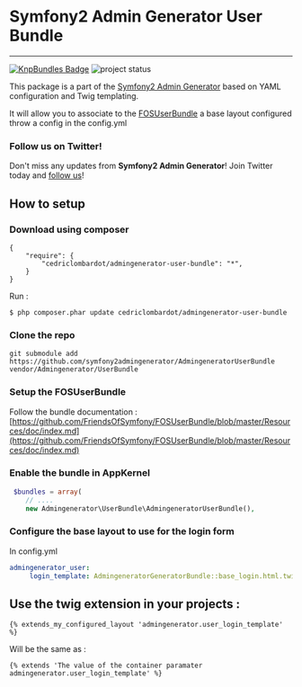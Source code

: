 # Symfony2 Admin Generator User Bundle
---------------------------------------

[![KnpBundles Badge](http://knpbundles.com/symfony2admingenerator/AdmingeneratorGeneratorBundle/badge-short)](http://knpbundles.com/symfony2admingenerator/AdmingeneratorGeneratorBundle)
![project status](http://stillmaintained.com/cedriclombardot/AdmingeneratorUserBundle.png)

This package is a part of the [Symfony2 Admin Generator](https://github.com/symfony2admingenerator/AdmingeneratorGeneratorBundle) based on YAML configuration and Twig templating.

It will allow you to associate to the [FOSUserBundle](https://github.com/FriendsOfSymfony/FOSUserBundle) a base layout configured throw a config in the config.yml

### Follow us on Twitter!

Don't miss any updates from **Symfony2 Admin Generator**! Join Twitter today and [follow us](https://twitter.com/sf2admgen)!

## How to setup

### Download using composer

```
{
    "require": {
        "cedriclombardot/admingenerator-user-bundle": "*",
    }
}
```
Run :
```
$ php composer.phar update cedriclombardot/admingenerator-user-bundle
```

### Clone the repo

```
git submodule add https://github.com/symfony2admingenerator/AdmingeneratorUserBundle vendor/Admingenerator/UserBundle
```

### Setup the FOSUserBundle

Follow the bundle documentation : [https://github.com/FriendsOfSymfony/FOSUserBundle/blob/master/Resources/doc/index.md](https://github.com/FriendsOfSymfony/FOSUserBundle/blob/master/Resources/doc/index.md)

### Enable the bundle in AppKernel

```php
 $bundles = array(
    // ....
    new Admingenerator\UserBundle\AdmingeneratorUserBundle(),
```

### Configure the base layout to use for the login form

In config.yml

```yaml
admingenerator_user:
     login_template: AdmingeneratorGeneratorBundle::base_login.html.twig
```

## Use the twig extension in your projects :

```html+django
{% extends_my_configured_layout 'admingenerator.user_login_template' %}
```

Will be the same as :

```html+django
{% extends 'The value of the container paramater admingenerator.user_login_template' %}
```

